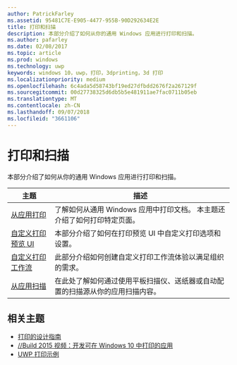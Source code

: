 ```yaml
---
author: PatrickFarley
ms.assetid: 95481C7E-E905-4477-955B-90D292634E2E
title: 打印和扫描
description: 本部分介绍了如何从你的通用 Windows 应用进行打印和扫描。
ms.author: pafarley
ms.date: 02/08/2017
ms.topic: article
ms.prod: windows
ms.technology: uwp
keywords: windows 10，uwp，打印，3dprinting，3d 打印
ms.localizationpriority: medium
ms.openlocfilehash: 6c4ada5d58743bf19ed27dfbdd2676f2a267129f
ms.sourcegitcommit: 00d27738325d6db5b5e481911ae7fac0711b05eb
ms.translationtype: MT
ms.contentlocale: zh-CN
ms.lasthandoff: 09/07/2018
ms.locfileid: "3661106"
---
```

# <a name="printing-and-scanning"></a>打印和扫描


本部分介绍了如何从你的通用 Windows 应用进行打印和扫描。

| 主题 | 描述 | 
|-------|-------------|
| [从应用打印](print-from-your-app.md) | 了解如何从通用 Windows 应用中打印文档。 本主题还介绍了如何打印特定页面。 |
| [自定义打印预览 UI](customize-the-print-preview-ui.md) | 本部分介绍了如何在打印预览 UI 中自定义打印选项和设置。 |
| [自定义打印工作流](print-workflow-customize.md) | 此部分介绍如何创建自定义打印工作流体验以满足组织的需求。  |
| [从应用扫描](scan-from-your-app.md) | 在此处了解如何通过使用平板扫描仪、送纸器或自动配置的扫描源从你的应用扫描内容。|

## <a name="related-topics"></a>相关主题

* [打印的设计指南](https://msdn.microsoft.com/library/windows/apps/Hh868178)
* [//Build 2015 视频：开发可在 Windows 10 中打印的应用](https://channel9.msdn.com/Events/Build/2015/2-94)
* [UWP 打印示例](http://go.microsoft.com/fwlink/p/?LinkId=619984)
 

